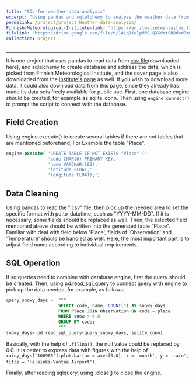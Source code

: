 ```yaml
---
title: "SQL-for-weather-data-analysis"
excerpt: "Using pandas and sqlalchemy to analyse the weather data from Finnish Meteorological Institute<br/><img src='/images/Finnish-Meteorological-Institute's-open-data.png'>"
permalink: /project/project-Weather-data-analysis/
Finnish-Meteorological-Institute-link: 'https://en.ilmatieteenlaitos.fi/open-data'
filelink: 'https://drive.google.com/file/d/14iq1ielpMPG-QXGdmt9NBdnWBmQ8HTI5/view?usp=sharing'
collection: project
---
```


------

It is one project that uses pandas to read data from [csv file](https://drive.google.com/file/d/14iq1ielpMPG-QXGdmt9NBdnWBmQ8HTI5/view?usp=sharing)(downloaded here), and sqlalchemy to create database and address the data, which is picked from Finnish Meteorological Institute, and the cover page is also downloaded from the [institute's page](https://en.ilmatieteenlaitos.fi/open-data) as well. If you wish to download more data, it could also download data from this page, since they already has made its data sets freely available for public use. First, one database engine should be created, for example as sqlite_conn. Then using `engine.connect()` to prompt the script to connect with the database.

## Field Creation

Using engine.execute() to create several tables if there are not tables that are mentioned beforehand, For Example the table "Place".

```sql
engine.execute( 'CREATE TABLE IF NOT EXISTS "Place" ('
                'code CHAR(6) PRIMARY KEY,'
                'name VARCHAR(100),'
                'latitude FLOAT,'
                'longitude FLOAT);')
```

## Data Cleaning

Using pandas to read the ".csv" file, then pick up the needed area to set the specific format with pd.to_datatime, such as "YYYY-MM-DD". If it is necessary, some fields should be replaced as well. Then, the selected field mentioned above should be written into the generated table "Place". Familiar with deal with field below 'Place', fields of 'Observation' and 'Temperature' should be handled as well. Here, the most important part is to adjust field name according to individual requirements.

## SQL Operation

If sqlqueries need to combine with database engine, first the query should be created. Then, using pd.read_sql_query to connect query with engine to pick up the data needed, for example, as follows:

```sql
query_snowy_days =  """
                    SELECT code, name, COUNT(*) AS snowy_days 
                    FROM Place JOIN Observation ON code = place 
                    WHERE snow > 0.0 
                    GROUP BY code;
                    """
snowy_days= pd.read_sql_query(query_snowy_days, sqlite_conn)
```

Basically, with the help of `.fillna()`, the null value could be replaced by 0.0. It is better to express data with figures with the help of `rainy_days['100968'].plot.bar(ax = axes[0,0], x = 'month', y = 'rain', title = 'Helsinki-Vantaa Airport')`.

Finally, after reading sqlquery, using .close() to close the engine.

